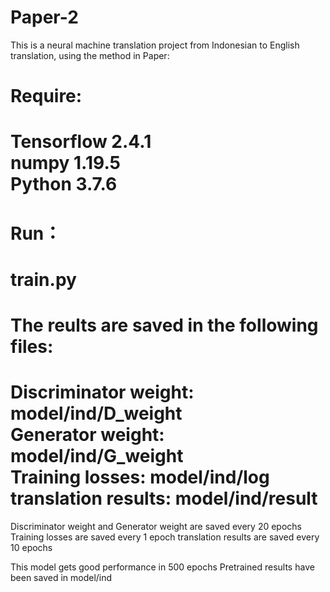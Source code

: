 # Paper-2

This is a neural machine translation project from Indonesian to English translation, using the method in Paper: <Machine Translation in Low-Resource Languages by an Adversarial Neural Network.>

Require:
=====================
Tensorflow 2.4.1  
numpy 1.19.5  
Python 3.7.6  
=====================

Run：
=====================
train.py
=====================

The reults are saved in the following files:
=====================
Discriminator weight: model/ind/D_weight  
Generator weight: model/ind/G_weight  
Training losses: model/ind/log  
translation results: model/ind/result  
=====================

Discriminator weight and Generator weight are saved every 20 epochs
Training losses are saved every 1 epoch
translation results are saved every 10 epochs

This model gets good performance in 500 epochs
Pretrained results have been saved in model/ind
